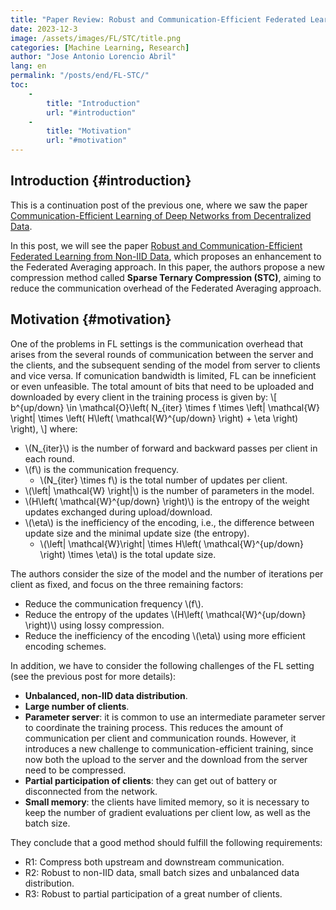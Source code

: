 ```yaml
---
title: "Paper Review: Robust and Communication-Efficient Federated Learning from Non-IID Data"
date: 2023-12-3
image: /assets/images/FL/STC/title.png
categories: [Machine Learning, Research]
author: "Jose Antonio Lorencio Abril"
lang: en
permalink: "/posts/end/FL-STC/"
toc:
    - 
        title: "Introduction"
        url: "#introduction"
    - 
        title: "Motivation"
        url: "#motivation"
---
```


## Introduction {#introduction}

This is a continuation post of the previous one, where we saw the paper [Communication-Efficient Learning of Deep Networks from Decentralized Data](/posts/en/Federated-Learning/).

In this post, we will see the paper [Robust and Communication-Efficient Federated Learning from Non-IID Data](https://arxiv.org/pdf/1903.02891.pdf), which proposes an enhancement to the Federated Averaging approach. In this paper, the authors propose a new compression method called **Sparse Ternary Compression (STC)**, aiming to reduce the communication overhead of the Federated Averaging approach.

## Motivation {#motivation}

One of the problems in FL settings is the communication overhead that arises from the several rounds of communication between the server and the clients, and the subsequent sending of the model from server to clients and vice versa. If comunication bandwidth is limited, FL can be inneficient or even unfeasible. The total amount of bits that need to be uploaded and downloaded by every client in the training process is given by:
\\[
    b^{up/down} \in \mathcal{O}\left( N_{iter} \times f \times \left| \mathcal{W} \right| \times \left( H\left( \mathcal{W}^{up/down} \right) + \eta \right) \right),
\\]
where:
- \\(N_{iter}\\) is the number of forward and backward passes per client in each round.
- \\(f\\) is the communication frequency.
    - \\(N_{iter} \times f\\) is the total number of updates per client.
- \\(\left\| \mathcal{W} \right\|\\) is the number of parameters in the model.
- \\(H\left( \mathcal{W}^{up/down} \right)\\) is the entropy of the weight updates exchanged during upload/download.
- \\(\eta\\) is the inefficiency of the encoding, i.e., the difference between update size and the minimal update size (the entropy).
    - \\(\left\| \mathcal{W}\right\| \times H\left( \mathcal{W}^{up/down} \right) \times \eta\\) is the total update size.

The authors consider the size of the model and the number of iterations per client as fixed, and focus on the three remaining factors:
- Reduce the communication frequency \\(f\\).
- Reduce the entropy of the updates \\(H\left( \mathcal{W}^{up/down} \right)\\) using lossy compression.
- Reduce the inefficiency of the encoding \\(\eta\\) using more efficient encoding schemes.

In addition, we have to consider the following challenges of the FL setting (see the previous post for more details):
- **Unbalanced, non-IID data distribution**.
- **Large number of clients**.
- **Parameter server**: it is common to use an intermediate parameter server to coordinate the training process. This reduces the amount of communication per client and communication rounds. However, it introduces a new challenge to communication-efficient training, since now both the upload to the server and the download from the server need to be compressed.
- **Partial participation of clients**: they can get out of battery or disconnected from the network.
- **Small memory**: the clients have limited memory, so it is necessary to keep the number of gradient evaluations per client low, as well as the batch size.

They conclude that a good method should fulfill the following requirements:
- R1: Compress both upstream and downstream communication.
- R2: Robust to non-IID data, small batch sizes and unbalanced data distribution.
- R3: Robust to partial participation of a great number of clients.

